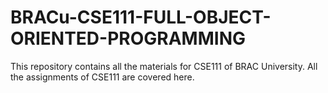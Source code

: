 # BRACu-CSE111-FULL-OBJECT-ORIENTED-PROGRAMMING

This repository contains all the materials for CSE111 of BRAC University. All the assignments of CSE111 are covered here.
